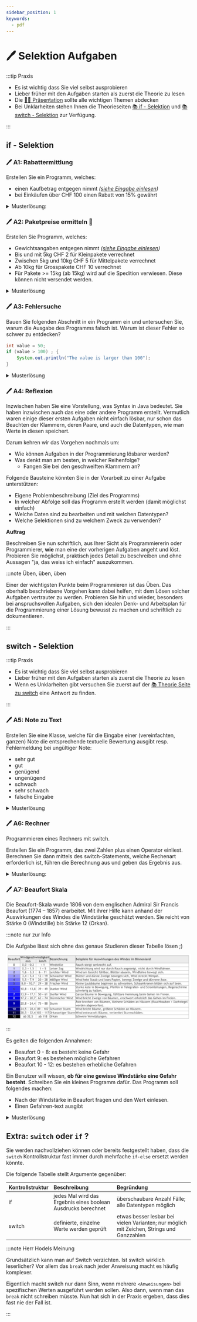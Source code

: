 ```yaml
---
sidebar_position: 1
keywords:
  - pdf
---
```


# 🖊️ Selektion Aufgaben

:::tip Praxis

- Es ist wichtig dass Sie viel selbst ausprobieren
- Lieber früher mit den Aufgaben starten als zuerst die Theorie zu lesen
- Die
  [:man_teacher: Präsentation](/docs/woche03/selektion/index.md#man_teacher-präsentationen)
  sollte alle wichtigen Themen abdecken
- Bei Unklarheiten stehen Ihnen die Theorieseiten
  [:books: if - Selektion](/docs/woche03/selektion/if-selektion.md) und 
  [:books: switch - Selektion](/docs/woche03/selektion/switch-selektion.md) zur Verfügung.

:::

## if - Selektion

### :pen: A1: Rabattermittlung

Erstellen Sie ein Programm, welches:

- einen Kaufbetrag entgegen nimmt
  _([siehe Eingabe einlesen](/docs/woche02/2a-eva/aufgabe1-bibliothek-einbinden.md#pen-a2-text-mit-stdinput-einlesen))_
- bei Einkäufen über CHF 100 einen Rabatt von 15% gewährt

<details>
<summary>Musterlösung:</summary>

```java
import mytools.StdInput;

public class A1DiscountEvaluation {

  public static void main(String[] args) {
    double price = StdInput.readDouble();
    if (price > 100) {
      price = price * 0.85d;
    }
    System.out.println("Your price is: " + price);
  }
}
```

</details>

### :pen: A2: Paketpreise ermitteln :rocket:

Erstellen Sie Programm, welches:

- Gewichtsangaben entgegen nimmt
  _([siehe Eingabe einlesen](/docs/woche02/2a-eva/aufgabe1-bibliothek-einbinden.md#pen-a2-text-mit-stdinput-einlesen))_
- Bis und mit 5kg CHF 2 für Kleinpakete verrechnet
- Zwischen 5kg und 10kg CHF 5 für Mittelpakete verrechnet
- Ab 10kg für Grosspakete CHF 10 verrechnet
- Für Pakete >= 15kg (ab 15kg) wird auf die Spedition verwiesen. Diese können
  nicht versendet werden.

<details>
<summary>Musterlösung</summary>

```java
import mytools.StdInput;

public class A2ParcelPrice {

  public static void main(String[] args) {
    System.out.println("Hi, this is the parcel app");
    System.out.println("Plese tipe in the weight: ");
    double weight = StdInput.readDouble();
    double price;

    if (weight <= 5) {
      price = 2;
      System.out.println("Your price: " + price);
    } else if (weight > 5 && weight < 10) {
      price = 5;
      System.out.println("Your price: " + price);
    } else if (weight >= 10 && weight < 15) {
      price = 10;
      System.out.println("Your price: " + price);
    } else if (weight >= 15) {
      price = 0;
      System.out.println("Please call a carrier");
    }
  }
}
```

</details>

### :pen: A3: Fehlersuche

Bauen Sie folgenden Abschnitt in ein Programm ein und untersuchen Sie, warum die
Ausgabe des Programms falsch ist. Warum ist dieser Fehler so schwer zu
entdecken?

```java
int value = 50;
if (value > 100) ; {
    System.out.println("The value is larger than 100");
}
```

<details>
<summary>Musterlösung</summary>

Das Semikolon `;` nach der `if (value > 100)` Anweisung is zu viel. Es ist
jedoch **syntaktisch korrekt** und ergibt keinen Error in Eclipse! Nur macht es
keinen Sinn.

Man könnte es auch so schreiben:

```java
int value = 50;
if (value > 100); // Dieser Ausdruck macht nix! NIE!

// Ein Block ohne Bedingung wird immer ausgeführt
// Er ist wegen dem Semikolon nicht an das if gebunden.
{
    System.out.println("The value is larger than 100");
}
```

</details>

### :pen: A4: Reflexion

Inzwischen haben Sie eine Vorstellung, was Syntax in Java bedeutet. Sie haben
inzwischen auch das eine oder andere Programm erstellt. Vermutlich waren einige
dieser ersten Aufgaben nicht einfach lösbar, nur schon das Beachten der
Klammern, deren Paare, und auch die Datentypen, wie man Werte in diesen
speichert.

Darum kehren wir das Vorgehen nochmals um:

- Wie können Aufgaben in der Programmierung lösbarer werden?
- Was denkt man am besten, in welcher Reihenfolge?
  - Fangen Sie bei den geschweiften Klammern an?

Folgende Bausteine könnten Sie in der Vorarbeit zu einer Aufgabe unterstützen:

- Eigene Problembeschreibung (Ziel des Programms)
- In welcher Abfolge soll das Programm erstellt werden (damit möglichst einfach)
- Welche Daten sind zu bearbeiten und mit welchen Datentypen?
- Welche Selektionen sind zu welchem Zweck zu verwenden?

**Auftrag**

Beschreiben Sie nun schriftlich, aus Ihrer Sicht als Programmiererin oder
Programmierer, **wie** man eine der vorherigen Aufgaben angeht und löst.
Probieren Sie möglichst, praktisch jedes Detail zu beschreiben und ohne Aussagen
"ja, das weiss ich einfach" auszukommen.

:::note Üben, üben, üben

Einer der wichtigsten Punkte beim Programmieren ist das Üben. Das oberhalb
beschriebene Vorgehen kann dabei helfen, mit dem Lösen solcher Aufgaben
vertrauter zu werden. Probieren Sie hin und wieder, besonders bei
anspruchsvollen Aufgaben, sich den idealen Denk- und Arbeitsplan für die
Programmierung einer Lösung bewusst zu machen und schriftlich zu dokumentieren.

:::

## switch - Selektion

:::tip Praxis

- Es ist wichtig dass Sie viel selbst ausprobieren
- Lieber früher mit den Aufgaben starten als zuerst die Theorie zu lesen
- Wenn es Unklarheiten gibt versuchen Sie zuerst auf der
  [:books: Theorie Seite zu switch](/docs/woche03/selektion/switch-selektion.md)
  eine Antwort zu finden.

:::

### :pen: A5: Note zu Text

Erstellen Sie eine Klasse, welche für die Eingabe einer (vereinfachten, ganzen)
Note die entsprechende textuelle Bewertung ausgibt resp. Fehlermeldung bei
ungültiger Note:

- sehr gut
- gut
- genügend
- ungenügend
- schwach
- sehr schwach
- falsche Eingabe

<details>
<summary>Musterlösung</summary>

```java
import mytools.StdInput;

public class A5GradesToText {

  public static void main(String[] args) {

    System.out.print("Note eingeben: ");
    int grade = StdInput.readInt();
    String gradeText = "";

    switch (grade) {
      case 1:
        gradeText = "sehr schwach";
        break;
      case 2:
        gradeText = "schwach";
        break;
      case 3:
        gradeText = "ungenügend";
        break;
      case 4:
        gradeText = "genügend";
        break;
      case 5:
        gradeText = "gut";
        break;
      case 6:
        gradeText = "sehr gut";
        break;
      default:
        gradeText = "falsche Eingabe";
        break;
    }
    System.out.println(gradeText);
  }
}
```

</details>

### :pen: A6: Rechner

Programmieren eines Rechners mit switch.

Erstellen Sie ein Programm, das zwei Zahlen plus einen Operator einliest.
Berechnen Sie dann mittels des switch-Statements, welche Rechenart erforderlich
ist, führen die Berechnung aus und geben das Ergebnis aus.

<details>
<summary>Musterlösung:</summary>

```java
import mytools.StdInput;

public class A6Calculator {

  public static void main(String[] args) {
    double firstNumber = StdInput.readDouble("Zahl 1 eingeben: ");
    double secondNumber = StdInput.readDouble("Zahl 2 eingeben: ");
    char operator = StdInput.readChar("Operator eingeben: ");
    double res = 0;

    switch (operator) {
      case '+':
        res = firstNumber + secondNumber;
        break;
      case '-':
        res = firstNumber - secondNumber;
        break;
      case '*':
        res = firstNumber * secondNumber;
        break;
      case '/':
        res = firstNumber / secondNumber;
        break;
    }

    System.out.println("Resultat: " + res);
  }
}
```

</details>

### :pen: A7: Beaufort Skala

Die Beaufort-Skala wurde 1806 von dem englischen Admiral Sir Francis Beaufort
(1774 – 1857) erarbeitet. Mit ihrer Hilfe kann anhand der Auswirkungen des
Windes die Windstärke geschätzt werden. Sie reicht von Stärke 0 (Windstille) bis
Stärke 12 (Orkan).

:::note nur zur Info

Die Aufgabe lässt sich ohne das genaue Studieren dieser Tabelle lösen ;)

![](./images/beauford-skala.jpg)

:::

Es gelten die folgenden Annahmen:

- Beaufort 0 - 8: es besteht keine Gefahr
- Beaufort 9: es bestehen mögliche Gefahren
- Beaufort 10 - 12: es bestehen erhebliche Gefahren

Ein Benutzer will wissen, **ob für eine gewisse Windstärke eine Gefahr
besteht**. Schreiben Sie ein kleines Programm dafür. Das Programm soll folgendes
machen:

- Nach der Windstärke in Beaufort fragen und den Wert einlesen.
- Einen Gefahren-text ausgibt

<details>
<summary>Musterlösung</summary>

```java
import mytools.StdInput;

public class A7Beaufort {

  public static void main(String[] args) {
    System.out.print("Beaufort-Stufe: ");
    int level = StdInput.readInt();

    switch (level) {
      case 0: // wenn kein `brake` steht springt es zur nächsten Anweisung
      case 1: // wenn kein `brake` steht springt es zur nächsten Anweisung
      case 2: // wenn kein `brake` steht springt es zur nächsten Anweisung
      case 3: // wenn kein `brake` steht springt es zur nächsten Anweisung
      case 4: // wenn kein `brake` steht springt es zur nächsten Anweisung
      case 5: // wenn kein `brake` steht springt es zur nächsten Anweisung
      case 6: // wenn kein `brake` steht springt es zur nächsten Anweisung
      case 7: // wenn kein `brake` steht springt es zur nächsten Anweisung
      case 8:
        // wird von 0-8 ausgeführt
        System.out.println("Es besteht keine Gefahr.");
        break;

      case 9:
        System.out.println("Es bestehen moegliche Gefahren.");
        break;

      case 10: // wenn kein `brake` steht springt es zur nächsten Anweisung
      case 11: // wenn kein `brake` steht springt es zur nächsten Anweisung
      case 12:
        // wird von 10-12 ausgeführt
        System.out.println("Es bestehen erhebliche Gefahren.");
        break;

      default:
        System.out.println("Ungueltige Eingabe");
    }
  }
}
```

Wie ich finde, ist auch hier `if` eleganter:

```java
import mytools.StdInput;

public class A7BeaufortIf {

  public static void main(String[] args) {
    System.out.print("Beaufort-Stufe: ");
    int level = StdInput.readInt();
    if (level <= 8) {
      System.out.println("Es besteht keine Gefahr.");
    } else if (level == 9) {
      System.out.println("Es bestehen moegliche Gefahren.");
    } else if (level <= 12) {
      System.out.println("Es bestehen erhebliche Gefahren.");
    } else {
      System.out.println("Ungueltige Eingabe");
    }
  }
}
```

</details>

## Extra: `switch` oder `if` ?

Sie werden nachvollziehen können oder bereits festgestellt haben, dass die
`switch` Kontrollstruktur fast immer durch mehrfache `if-else` ersetzt werden
könnte.

Die folgende Tabelle stellt Argumente gegenüber:

| Kontrollstruktur | Beschreibung                                                  | Begründung                                                                                |
| :--------------- | :------------------------------------------------------------ | :---------------------------------------------------------------------------------------- |
| if               | jedes Mal wird das Ergebnis eines boolean Ausdrucks berechnet | überschaubare Anzahl Fälle; alle Datentypen möglich                                       |
| switch           | definierte, einzelne Werte werden geprüft                     | etwas besser lesbar bei vielen Varianten; nur möglich mit Zeichen, Strings und Ganzzahlen |

:::note Herr Hodels Meinung

Grundsätzlich kann man auf Switch verzichten. Ist switch wirklich leserlicher?
Vor allem das `break` nach jeder Anweisung macht es häufig komplexer.

Eigentlich macht switch nur dann Sinn, wenn mehrere `<Anweisungen>` bei
spezifischen Werten ausgeführt werden sollen. Also dann, wenn man das `break`
nicht schreiben müsste. Nun hat sich in der Praxis ergeben, dass dies fast nie
der Fall ist.

:::
